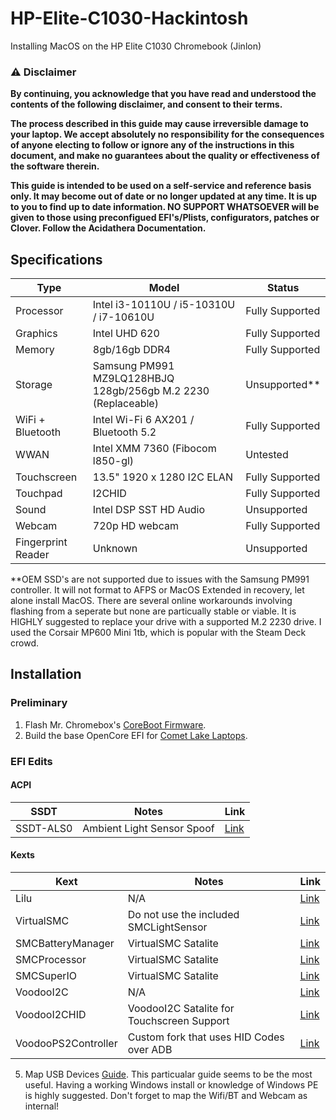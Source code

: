 # HP-Elite-C1030-Hackintosh
Installing MacOS on the HP Elite C1030 Chromebook (Jinlon)

### ⚠️ Disclaimer
**By continuing, you acknowledge that you have read and understood the contents of the following disclaimer, and consent to their terms.**

**The process described in this guide may cause irreversible damage to your laptop. We accept absolutely no responsibility for the consequences of anyone electing to follow or ignore any of the instructions in this document, and make no guarantees about the quality or effectiveness of the software therein.**

**This guide is intended to be used on a self-service and reference basis only. It may become out of date or no longer updated at any time. It is up to you to find up to date information. NO SUPPORT WHATSOEVER will be given to those using preconfigued EFI's/Plists, configurators, patches or Clover. Follow the Acidathera Documentation.**

## Specifications
| Type | Model | Status |
|----------|----------|----------|
| Processor | Intel i3-10110U / i5-10310U / i7-10610U | Fully Supported |
| Graphics | Intel UHD 620 | Fully Supported |
| Memory | 8gb/16gb DDR4 | Fully Supported |
| Storage | Samsung PM991 MZ9LQ128HBJQ 128gb/256gb M.2 2230 (Replaceable) | Unsupported** |
| WiFi + Bluetooth | Intel Wi-Fi 6 AX201 / Bluetooth 5.2 | Fully Supported |
| WWAN | Intel XMM 7360 (Fibocom l850-gl) | Untested | 
| Touchscreen | 13.5" 1920 x 1280 I2C ELAN | Fully Supported |
| Touchpad | I2CHID | Fully Supported |
| Sound | Intel DSP SST HD Audio | Unsupported |
| Webcam | 720p HD webcam | Fully Supported |
| Fingerprint Reader | Unknown | Unsupported |

**OEM SSD's are not supported due to issues with the Samsung PM991 controller. It will not format to AFPS or MacOS Extended in recovery, let alone install MacOS. There are several online workarounds involving flashing from a seperate but none are particually stable or viable. It is HIGHLY suggested to replace your drive with a supported M.2 2230 drive. I used the Corsair MP600 Mini 1tb, which is popular with the Steam Deck crowd.

## Installation
### Preliminary

1. Flash Mr. Chromebox's [CoreBoot Firmware](https://mrchromebox.tech/).
3. Build the base OpenCore EFI for [Comet Lake Laptops](https://dortania.github.io/OpenCore-Install-Guide/prerequisites.html/).

### EFI Edits
#### ACPI
| SSDT | Notes | Link |
|----------|----------|----------|
| SSDT-ALS0 | Ambient Light Sensor Spoof | [Link](https://github.com/CeuiLiSA/Opencore-EFI/blob/master/EFI/OC/ACPI/SSDT-ALS0.aml)


#### Kexts
| Kext | Notes | Link |
|----------|----------|----------|
| Lilu | N/A | [Link](https://github.com/acidanthera/Lilu/releases)
| VirtualSMC | Do not use the included SMCLightSensor | [Link](https://github.com/acidanthera/VirtualSMC/releases) |
| SMCBatteryManager | VirtualSMC Satalite | [Link](https://github.com/acidanthera/VirtualSMC/releases) |
| SMCProcessor | VirtualSMC Satalite | [Link](https://github.com/acidanthera/VirtualSMC/releases) |
| SMCSuperIO | VirtualSMC Satalite | [Link](https://github.com/acidanthera/VirtualSMC/releases) |
| VoodooI2C | N/A | [Link](https://github.com/VoodooI2C/VoodooI2C) |
| VoodooI2CHID | VoodooI2C Satalite for Touchscreen Support | [Link](https://github.com/VoodooI2C/VoodooI2C)
| VoodooPS2Controller | Custom fork that uses HID Codes over ADB | [Link](https://github.com/1Revenger1/VoodooPS2/releases) |

5. Map USB Devices [Guide](https://old.reddit.com/r/hackintosh/comments/ta1ef4/guide_easy_usb_mapping_with_usbtoolbox_on_windows/). This particualar guide seems to be the most useful. Having a working Windows install or knowledge of Windows PE is highly suggested. Don't forget to map the Wifi/BT and Webcam as internal!
